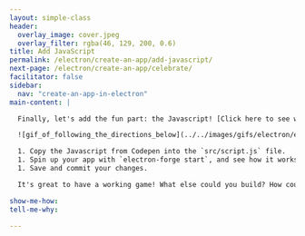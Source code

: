 ```yaml
---
layout: simple-class
header:
  overlay_image: cover.jpeg
  overlay_filter: rgba(46, 129, 200, 0.6)
title: Add JavaScript
permalink: /electron/create-an-app/add-javascript/
next-page: /electron/create-an-app/celebrate/
facilitator: false
sidebar:
  nav: "create-an-app-in-electron"
main-content: |

  Finally, let's add the fun part: the Javascript! [Click here to see what this commit should look like](https://github.com/githubteacher/electron-app/commit/e92517d213a906dd19523e5bd076011fe8878487).

  ![gif_of_following_the_directions_below](../../images/gifs/electron/electron1-add-javascript.gif)

  1. Copy the Javascript from Codepen into the `src/script.js` file.
  1. Spin up your app with `electron-forge start`, and see how it works.
  1. Save and commit your changes.

  It's great to have a working game! What else could you build? How could you change this game? Feel free to make it your own by changing the images, changing the game functionality, or even adding sound!

show-me-how:
tell-me-why:

---
```

